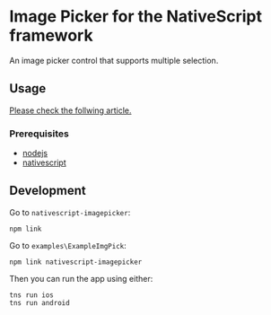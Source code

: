 # Image Picker for the NativeScript framework
An image picker control that supports multiple selection.

## Usage
[Please check the follwing article.](source/README.md)

### Prerequisites
 - [nodejs](https://nodejs.org/)
 - [nativescript](https://www.nativescript.org/)

## Development
Go to `nativescript-imagepicker`:
```
npm link
```
Go to `examples\ExampleImgPick`:
```
npm link nativescript-imagepicker
```
Then you can run the app using either:
```
tns run ios
tns run android
```
